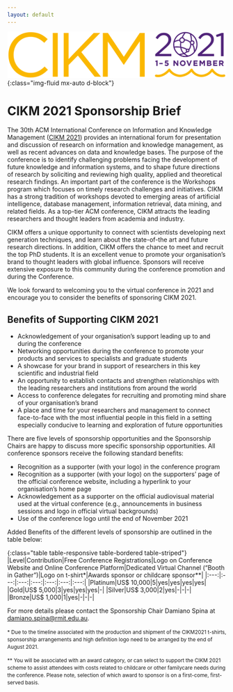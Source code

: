 ```yaml
---
layout: default
---
```


![CIKM Logo, with dates coloured purple.](/img/site_logo_variant.png){:class="img-fluid mx-auto d-block"}

# CIKM 2021 Sponsorship Brief

The 30th ACM International Conference on Information and Knowledge Management ([CIKM 2021](https://www.cikm2021.org/)) provides an international forum for presentation and discussion of research on information and knowledge management, as well as recent advances on data and knowledge bases. The purpose of the conference is to identify challenging problems facing the development of future knowledge and information systems, and to shape future directions of research by soliciting and reviewing high quality, applied and theoretical research findings. An important part of the conference is the Workshops program which focuses on timely research challenges and initiatives. CIKM has a strong tradition of workshops devoted to emerging areas of artificial intelligence, database management, information retrieval, data mining, and related fields.
As a top-tier ACM conference, CIKM attracts the leading researchers and thought leaders from academia and industry.

CIKM offers a unique opportunity to connect with scientists developing next generation techniques, and learn about the state-of-the art and future research directions. In addition, CIKM
offers the chance to meet and recruit the top PhD students. It is an excellent venue to promote your organisation’s brand to thought leaders with global influence. Sponsors will receive extensive exposure to this community during the conference promotion and during the Conference.

We look forward to welcoming you to the virtual conference in 2021 and encourage you to consider the benefits of sponsoring CIKM 2021.

## Benefits of Supporting CIKM 2021

 - Acknowledgement of your organisation’s support leading up to and during the conference
 - Networking opportunities during the conference to promote your products and services to specialists and graduate students
 - A showcase for your brand in support of researchers in this key scientific and industrial field
 - An opportunity to establish contacts and strengthen relationships with the leading researchers and institutions from around the world
 - Access to conference delegates for recruiting and promoting mind share of your organisation’s brand
 - A place and time for your researchers and management to connect face-to-face with the most influential people in this field in a setting especially conducive to learning and exploration of future opportunities

There are five levels of sponsorship opportunities and the Sponsorship Chairs are happy to discuss more specific sponsorship opportunities. All conference sponsors receive the following standard benefits: 

 - Recognition as a supporter (with your logo) in the conference program 
 - Recognition as a supporter (with your logo) on the supporters’ page of the official conference website, including a hyperlink to your organisation’s home page
 - Acknowledgement as a supporter on the official audiovisual material used at the virtual conference (e.g., announcements in business sessions and logo in official virtual backgrounds) 
 - Use of the conference logo until the end of November 2021
 
Added Benefits of the different levels of sponsorship are outlined in the table below:

{:class="table table-responsive table-bordered table-striped"}
|Level|Contribution|Free Conference Registrations|Logo on Conference Website and Online Conference Platform|Dedicated Virtual Channel (“Booth in Gather”)|Logo on t-shirt*|Awards sponsor or childcare sponsor**|
|:---:|:---:|:---:|:---:|:---:|:---:|:---:|
|Platinum|US$ 10,000|5|yes|yes|yes|yes|
|Gold|US$ 5,000|3|yes|yes|yes|-|
|Silver|US$ 3,000|2|yes|-|-|-|
|Bronze|US$ 1,000|1|yes|-|-|-|

For more details please contact the Sponsorship Chair Damiano Spina at [damiano.spina@rmit.edu.au](mailto:damiano.spina@rmit.edu.au).

<p><small>* Due to the timeline associated with the production and shipment of the CIKM2021 t-shirts, sponsorship arrangements and high definition logo need to be arranged by the end of August 2021.</small></p>
<p><small>** You will be associated with an award category, or can select to support the CIKM 2021 scheme to assist attendees with costs related to childcare or other familycare needs during the conference. Please note, selection of which award to sponsor is on a first-come, first-served basis.</small></p>
